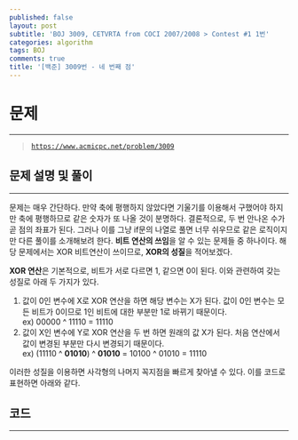 ```yaml
---
published: false
layout: post
subtitle: 'BOJ 3009, CETVRTA from COCI 2007/2008 > Contest #1 1번'
categories: algorithm
tags: BOJ
comments: true
title: '[백준] 3009번 - 네 번째 점'
---
```

# **문제**
---
> [`https://www.acmicpc.net/problem/3009`](https://www.acmicpc.net/problem/3009)

## **문제 설명 및 풀이**
---
문제는 매우 간단하다. 만약 축에 평행하지 않았다면 기울기를 이용해서 구했어야 하지만 축에 평행하므로 같은 숫자가 또 나올 것이 분명하다. 결론적으로, 두 번 안나온 수가 곧 점의 좌표가 된다. 그러나 이를 그냥 if문의 나열로 풀면 너무 쉬우므로 같은 로직이지만 다른 풀이를 소개해보려 한다. **비트 연산의 쓰임**을 알 수 있는 문제들 중 하나이다. 해당 문제에서는 XOR 비트연산이 쓰이므로, **XOR의 성질**을 적어보겠다.  

**XOR 연산**은 기본적으로, 비트가 서로 다르면 1, 같으면 0이 된다. 이와 관련하여 갖는 성질로 아래 두 가지가 있다.

1. 값이 0인 변수에 X로 XOR 연산을 하면 해당 변수는 X가 된다. 값이 0인 변수는 모든 비트가 0이므로 1인 비트에 대한 부분만 1로 바뀌기 때문이다.  
ex) 00000 ^ 11110 = 11110  
2. 값이 X인 변수에 Y로 XOR 연산을 두 번 하면 원래의 값 X가 된다. 처음 연산에서 값이 변경된 부분만 다시 변경되기 때문이다.  
ex) (11110 ^ **01010**) ^ **01010** = 10100 ^ 01010 = 11110  

이러한 성질을 이용하면 사각형의 나머지 꼭지점을 빠르게 찾아낼 수 있다. 이를 코드로 표현하면 아래와 같다.

## **코드**
---
<script src="https://gist.github.com/sundongkim-dev/b94dc2fb5f91e135b68646cde2851962.js"></script>
